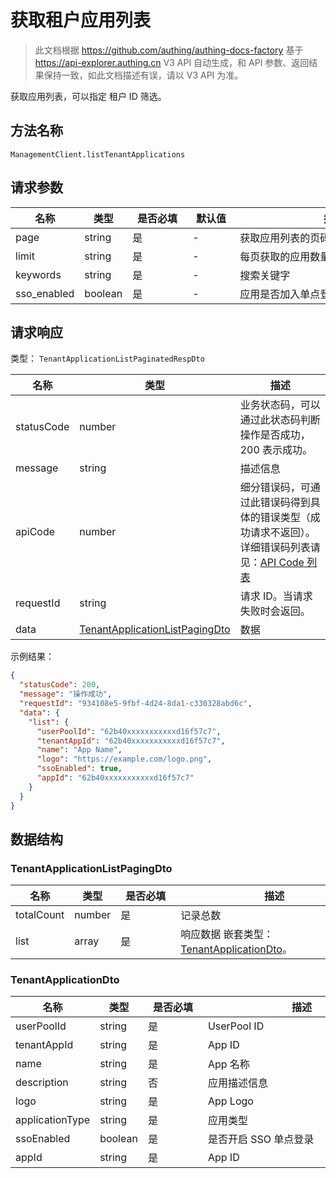 # 获取租户应用列表

<!--
  警告⚠️：
  不要直接修改该文档，
  https://github.com/Authing/authing-docs-factory
  使用该项目进行生成
-->

<LastUpdated />

> 此文档根据 https://github.com/authing/authing-docs-factory 基于 https://api-explorer.authing.cn V3 API 自动生成，和 API 参数、返回结果保持一致，如此文档描述有误，请以 V3 API 为准。

获取应用列表，可以指定 租户 ID 筛选。

## 方法名称

`ManagementClient.listTenantApplications`

## 请求参数

| 名称 | 类型 | <div style="width:80px">是否必填</div> | <div style="width:60px">默认值</div> | <div style="width:300px">描述</div> | <div style="width:200px">示例值</div> |
| ---- | ---- | ---- | ---- | ---- | ---- |
 | page | string  | 是 | - | 获取应用列表的页码  | `1` |
 | limit | string  | 是 | - | 每页获取的应用数量  | `1` |
 | keywords | string  | 是 | - | 搜索关键字  |  |
 | sso_enabled | boolean  | 是 | - | 应用是否加入单点登录  |  |




## 请求响应

类型： `TenantApplicationListPaginatedRespDto`

| 名称 | 类型 | 描述 |
| ---- | ---- | ---- |
| statusCode | number | 业务状态码，可以通过此状态码判断操作是否成功，200 表示成功。 |
| message | string | 描述信息 |
| apiCode | number | 细分错误码，可通过此错误码得到具体的错误类型（成功请求不返回）。详细错误码列表请见：[API Code 列表](https://api-explorer.authing.cn/?tag=group/%E5%BC%80%E5%8F%91%E5%87%86%E5%A4%87#tag/%E5%BC%80%E5%8F%91%E5%87%86%E5%A4%87/%E9%94%99%E8%AF%AF%E5%A4%84%E7%90%86/apiCode) |
| requestId | string | 请求 ID。当请求失败时会返回。 |
| data | <a href="#TenantApplicationListPagingDto">TenantApplicationListPagingDto</a> | 数据 |



示例结果：

```json
{
  "statusCode": 200,
  "message": "操作成功",
  "requestId": "934108e5-9fbf-4d24-8da1-c330328abd6c",
  "data": {
    "list": {
      "userPoolId": "62b40xxxxxxxxxxxd16f57c7",
      "tenantAppId": "62b40xxxxxxxxxxxd16f57c7",
      "name": "App Name",
      "logo": "https://example.com/logo.png",
      "ssoEnabled": true,
      "appId": "62b40xxxxxxxxxxxd16f57c7"
    }
  }
}
```

## 数据结构


### <a id="TenantApplicationListPagingDto"></a> TenantApplicationListPagingDto

| 名称 | 类型 | <div style="width:80px">是否必填</div> | <div style="width:300px">描述</div> | <div style="width:200px">示例值</div> |
| ---- |  ---- | ---- | ---- | ---- |
| totalCount | number | 是 | 记录总数   |  |
| list | array | 是 | 响应数据 嵌套类型：<a href="#TenantApplicationDto">TenantApplicationDto</a>。  |  |


### <a id="TenantApplicationDto"></a> TenantApplicationDto

| 名称 | 类型 | <div style="width:80px">是否必填</div> | <div style="width:300px">描述</div> | <div style="width:200px">示例值</div> |
| ---- |  ---- | ---- | ---- | ---- |
| userPoolId | string | 是 | UserPool ID   |  `62b40xxxxxxxxxxxd16f57c7` |
| tenantAppId | string | 是 | App ID   |  `62b40xxxxxxxxxxxd16f57c7` |
| name | string | 是 | App 名称   |  `App Name` |
| description | string | 否 | 应用描述信息   |  |
| logo | string | 是 | App Logo   |  `https://example.com/logo.png` |
| applicationType | string | 是 | 应用类型   |  |
| ssoEnabled | boolean | 是 | 是否开启 SSO 单点登录   |  `true` |
| appId | string | 是 | App ID   |  `62b40xxxxxxxxxxxd16f57c7` |


